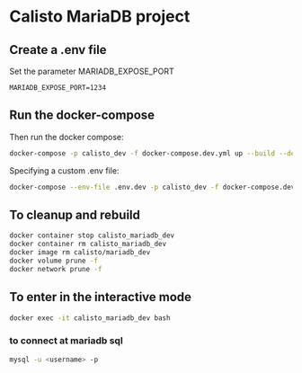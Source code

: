 # Calisto MariaDB project

## Create a .env file

Set the parameter MARIADB_EXPOSE_PORT

```env
MARIADB_EXPOSE_PORT=1234
```

## Run the docker-compose

Then run the docker compose:

```bash
docker-compose -p calisto_dev -f docker-compose.dev.yml up --build --detach
```

Specifying a custom .env file:

```bash
docker-compose --env-file .env.dev -p calisto_dev -f docker-compose.dev.yml up --build --detach
```

## To cleanup and rebuild

```bash
docker container stop calisto_mariadb_dev
docker container rm calisto_mariadb_dev
docker image rm calisto/mariadb_dev
docker volume prune -f
docker network prune -f
```

## To enter in the interactive mode

```bash
docker exec -it calisto_mariadb_dev bash
```

### to connect at mariadb sql

```bash
mysql -u <username> -p
```
